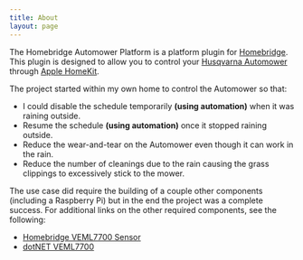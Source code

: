 ```yaml
---
title: About
layout: page
---
```


The Homebridge Automower Platform is a platform plugin for [Homebridge](https://homebridge.io/). This plugin is designed to allow you to control your [Husqvarna Automower](https://www.husqvarna.com/us/robotic-lawn-mowers/) through [Apple HomeKit](https://www.apple.com/ios/home/).

The project started within my own home to control the Automower so that:
- I could disable the schedule temporarily **(using automation)** when it was raining outside.
- Resume the schedule **(using automation)** once it stopped raining outside.
- Reduce the wear-and-tear on the Automower even though it can work in the rain.
- Reduce the number of cleanings due to the rain causing the grass clippings to excessively stick to the mower.

The use case did require the building of a couple other components (including a Raspberry Pi) but in the end the project was a complete success. For additional links on the other required components, see the following:
- [Homebridge VEML7700 Sensor](https://github.com/jeff-winn/homebridge-veml7700-sensor)
- [dotNET VEML7700](https://github.com/jeff-winn/dotnet-veml7700)